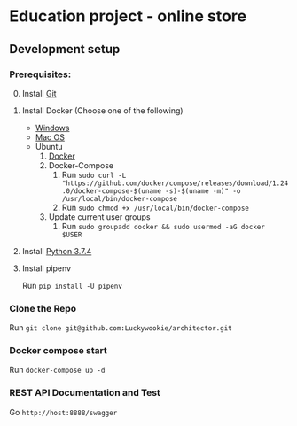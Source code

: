 # Education project - online store

## Development setup

### Prerequisites:

0) Install [Git](https://git-scm.com/book/en/v2/Getting-Started-Installing-Git)
1) Install Docker (Choose one of the following)
    * [Windows](https://hub.docker.com/editions/community/docker-ce-desktop-windows)
    * [Mac OS](https://hub.docker.com/editions/community/docker-ce-desktop-mac)
    * Ubuntu
        1) [Docker](https://docs.docker.com/install/linux/docker-ce/ubuntu/)
        2) Docker-Compose    
            1) Run `sudo curl -L "https://github.com/docker/compose/releases/download/1.24.0/docker-compose-$(uname -s)-$(uname -m)" -o /usr/local/bin/docker-compose`
            2) Run `sudo chmod +x /usr/local/bin/docker-compose`
        3) Update current user groups
            1) Run `sudo groupadd docker && sudo usermod -aG docker $USER`
2) Install [Python 3.7.4](https://www.python.org/downloads/)
3) Install pipenv
    
    Run `pip install -U pipenv` 

### Clone the Repo

Run `git clone git@github.com:Luckywookie/architector.git`


### Docker compose start

Run `docker-compose up -d`


### REST API Documentation and Test

Go `http://host:8888/swagger`
